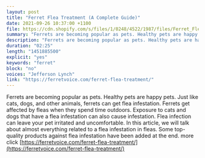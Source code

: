 ```yaml
---
layout: post
title: "Ferret Flea Treatment (A Complete Guide)"
date: 2021-09-26 10:37:00 +1100
file: https://cdn.shopify.com/s/files/1/0248/4522/1987/files/Ferret_Flea_Treatment_A_Complete_Guide.mp3?v=1632616528
summary: "Ferrets are becoming popular as pets. Healthy pets are happy pets. Just like cats, dogs, and other animals, ferrets can get flea infestation. Ferrets get affected by fleas when they spend time outdoors. Exposure to cats and dogs that have a flea infestation can also cause infestation. Flea infection can leave your pet irritated and uncomfortable. In this article, we will talk about almost everything related to a flea infestation in fleas. Some top-quality products against flea infestation have been added at the end. "
description: "Ferrets are becoming popular as pets. Healthy pets are happy pets. Just like cats, dogs, and other animals, ferrets can get flea infestation. Ferrets get affected by fleas when they spend time outdoors. Exposure to cats and dogs that have a flea infestation can also cause infestation. Flea infection can leave your pet irritated and uncomfortable. In this article, we will talk about almost everything related to a flea infestation in fleas. Some top-quality products against flea infestation have been added at the end. <a href='https://ferretvoice.com/ferret-flea-treatment/'>https://ferretvoice.com/ferret-flea-treatment/</a>"
duration: "02:25" 
length: "1451885500"
explicit: "yes" 
keywords: "ferret"
block: "no" 
voices: "Jefferson Lynch"
link: "https://ferretvoice.com/ferret-flea-treatment/"
---
```


Ferrets are becoming popular as pets. Healthy pets are happy pets. Just like cats, dogs, and other animals, ferrets can get flea infestation. Ferrets get affected by fleas when they spend time outdoors. Exposure to cats and dogs that have a flea infestation can also cause infestation. Flea infection can leave your pet irritated and uncomfortable. In this article, we will talk about almost everything related to a flea infestation in fleas. Some top-quality products against flea infestation have been added at the end. more click [https://ferretvoice.com/ferret-flea-treatment/](https://ferretvoice.com/ferret-flea-treatment/)
